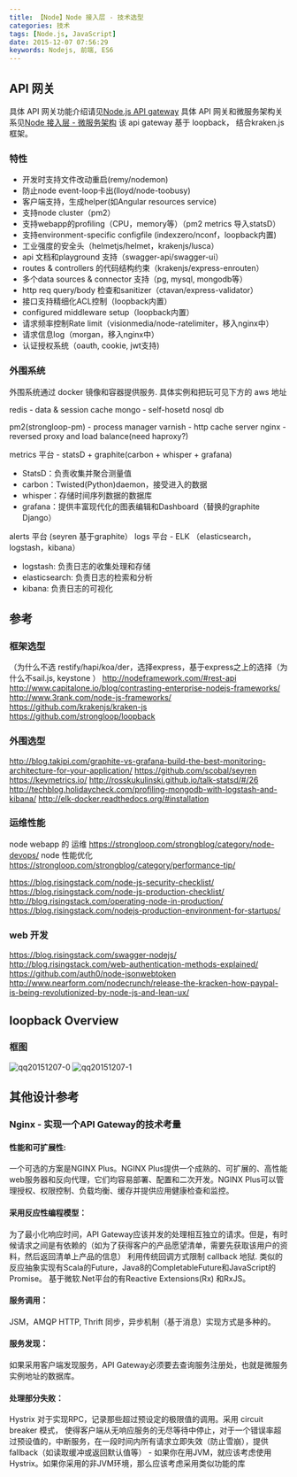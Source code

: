 ```yaml
---
title: 【Node】Node 接入层 - 技术选型
categories: 技术
tags: [Node.js, JavaScript]
date: 2015-12-07 07:56:29
keywords: Nodejs, 前端, ES6
---
```



## API 网关

具体 API 网关功能介绍请见[Node.js API gateway](https://github.com/gf-rd/blog/issues/3)
具体 API 网关和微服务架构关系见[Node 接入层 - 微服务架构](https://github.com/gf-rd/blog/issues/10)
该 api gateway 基于 loopback， 结合kraken.js框架。

### 特性
- 开发时支持文件改动重启(remy/nodemon)
- 防止node event-loop卡出(lloyd/node-toobusy)
- 客户端支持，生成helper(如Angular resources service)
- 支持node cluster（pm2）
- 支持webapp的profiling（CPU，memory等）（pm2 metrics 导入statsD）
- 支持environment-specific configfile (indexzero/nconf，loopback内置)
- 工业强度的安全头（helmetjs/helmet，krakenjs/lusca）
- api 文档和playground 支持（swagger-api/swagger-ui）
- routes & controllers 的代码结构约束（krakenjs/express-enrouten） 
- 多个data sources & connector 支持（pg, mysql, mongodb等）
- http req query/body 检查和sanitizer（ctavan/express-validator）
- 接口支持精细化ACL控制（loopback内置）
- configured middleware setup（loopback内置）
- 请求频率控制Rate limit（visionmedia/node-ratelimiter，移入nginx中）
- 请求信息log（morgan，移入nginx中）
- 认证授权系统（oauth, cookie, jwt支持)


### 外围系统
外围系统通过 docker 镜像和容器提供服务. 具体实例和把玩可见下方的 aws 地址

redis - data & session cache
mongo - self-hosetd nosql db

pm2(strongloop-pm) - process manager
varnish - http cache server
nginx - reversed proxy and load balance(need haproxy?)

metrics 平台 - statsD + graphite(carbon + whisper + grafana)
- StatsD：负责收集并聚合测量值
- carbon：Twisted(Python)daemon，接受进入的数据
- whisper：存储时间序列数据的数据库
- grafana：提供丰富现代化的图表编辑和Dashboard（替换的graphite Django）

alerts 平台 (seyren 基于graphite）
logs 平台 - ELK （elasticsearch，logstash，kibana）
- logstash: 负责日志的收集处理和存储
- elasticsearch: 负责日志的检索和分析
- kibana: 负责日志的可视化

## 参考
### 框架选型
（为什么不选 restify/hapi/koa/der，选择express，基于express之上的选择（为什么不sail.js, keystone ）
http://nodeframework.com/#rest-api
http://www.capitalone.io/blog/contrasting-enterprise-nodejs-frameworks/
http://www.3rank.com/node-js-frameworks/
https://github.com/krakenjs/kraken-js
https://github.com/strongloop/loopback

### 外围选型
http://blog.takipi.com/graphite-vs-grafana-build-the-best-monitoring-architecture-for-your-application/
https://github.com/scobal/seyren
https://keymetrics.io/
http://rosskukulinski.github.io/talk-statsd/#/26
http://techblog.holidaycheck.com/profiling-mongodb-with-logstash-and-kibana/
http://elk-docker.readthedocs.org/#installation

### 运维性能
node webapp 的 运维
https://strongloop.com/strongblog/category/node-devops/
node 性能优化
https://strongloop.com/strongblog/category/performance-tip/

https://blog.risingstack.com/node-js-security-checklist/
https://blog.risingstack.com/node-js-production-checklist/
http://blog.risingstack.com/operating-node-in-production/
https://blog.risingstack.com/nodejs-production-environment-for-startups/

### web 开发
https://blog.risingstack.com/swagger-nodejs/
http://blog.risingstack.com/web-authentication-methods-explained/
https://github.com/auth0/node-jsonwebtoken
http://www.nearform.com/nodecrunch/release-the-kracken-how-paypal-is-being-revolutionized-by-node-js-and-lean-ux/


## loopback Overview

### 框图
![qq20151207-0](https://cloud.githubusercontent.com/assets/697853/11617734/b8c758e4-9ccd-11e5-9e35-4b7706070d67.png)
![qq20151207-1](https://cloud.githubusercontent.com/assets/697853/11617735/b8c7a75e-9ccd-11e5-831e-a2840b0b332e.png)


## 其他设计参考

### Nginx - 实现一个API Gateway的技术考量

#### 性能和可扩展性:
一个可选的方案是NGINX Plus。NGINX Plus提供一个成熟的、可扩展的、高性能web服务器和反向代理，它们均容易部署、配置和二次开发。NGINX Plus可以管理授权、权限控制、负载均衡、缓存并提供应用健康检查和监控。

#### 采用反应性编程模型：
为了最小化响应时间，API Gateway应该并发的处理相互独立的请求。但是，有时候请求之间是有依赖的（如为了获得客户的产品愿望清单，需要先获取该用户的资料，然后返回清单上产品的信息）
利用传统回调方式限制 callback 地狱.
类似的反应抽象实现有Scala的Future，Java8的CompletableFuture和JavaScript的Promise。
基于微软.Net平台的有Reactive Extensions(Rx) 和RxJS。

#### 服务调用：
JSM，AMQP
HTTP, Thrift
同步，异步机制（基于消息）实现方式是多种的。

#### 服务发现：
如果采用客户端发现服务，API Gateway必须要去查询服务注册处，也就是微服务实例地址的数据库。

#### 处理部分失败：
Hystrix 对于实现RPC，记录那些超过预设定的极限值的调用。采用 circuit breaker 模式， 使得客户端从无响应服务的无尽等待中停止，对于一个错误率超过预设值的，中断服务，在一段时间内所有请求立即失效（防止雪崩），提供fallback（如读取缓冲或返回默认值等） - 如果你在用JVM，就应该考虑使用Hystrix。如果你采用的非JVM环境，那么应该考虑采用类似功能的库


